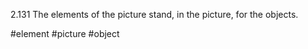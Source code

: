 2.131 The elements of the picture stand, in the picture, for the objects.

#element #picture #object 